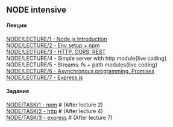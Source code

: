 ## NODE intensive

#### Лекции
[NODE/LECTURE/1 -  Node.js Introduction](https://zemla4ok.github.io/nodejs/01)  
[NODE/LECTURE/2 -  Env setup + npm](https://zemla4ok.github.io/nodejs/02)  
[NODE/LECTURE/3 -  HTTP. CORS. REST](https://zemla4ok.github.io/nodejs/03)  
NODE/LECTURE/4 -  Simple server with http module{live coding}  
NODE/LECTURE/5 -  Streams. fs + path modules{live coding}  
[NODE/LECTURE/6 -  Asynchronous programming. Promises](https://zemla4ok.github.io/nodejs/06)  
[NODE/LECTURE/7 -  Express.js](https://zemla4ok.github.io/nodejs/07)

#### Задания


[NODE/TASK/1 - npm](https://zemla4ok.github.io/nodejs/tasks/1.html) # (After lecture 2)  
[NODE/TASK/2 - http](https://zemla4ok.github.io/nodejs/tasks/2.html) # (After lecture 4)  
[NODE/TASK/3 - express](https://zemla4ok.github.io/nodejs/tasks/3.html) # (After lecture 7)  

